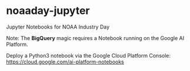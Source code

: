 # noaaday-jupyter
Jupyter Notebooks for NOAA Industry Day

Note:  The **BigQuery** magic requires a Notebook running on the Google AI Platform.

Deploy a Python3 notebook via the Google Cloud Platform Console:
https://cloud.google.com/ai-platform-notebooks
